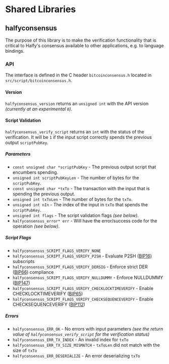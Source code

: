 Shared Libraries
================

## halfyconsensus

The purpose of this library is to make the verification functionality that is critical to Halfy's consensus available to other applications, e.g. to language bindings.

### API

The interface is defined in the C header `bitcoinconsensus.h` located in  `src/script/bitcoinconsensus.h`.

#### Version

`halfyconsensus_version` returns an `unsigned int` with the API version *(currently at an experimental `0`)*.

#### Script Validation

`halfyconsensus_verify_script` returns an `int` with the status of the verification. It will be `1` if the input script correctly spends the previous output `scriptPubKey`.

##### Parameters
- `const unsigned char *scriptPubKey` - The previous output script that encumbers spending.
- `unsigned int scriptPubKeyLen` - The number of bytes for the `scriptPubKey`.
- `const unsigned char *txTo` - The transaction with the input that is spending the previous output.
- `unsigned int txToLen` - The number of bytes for the `txTo`.
- `unsigned int nIn` - The index of the input in `txTo` that spends the `scriptPubKey`.
- `unsigned int flags` - The script validation flags *(see below)*.
- `halfyconsensus_error* err` - Will have the error/success code for the operation *(see below)*.

##### Script Flags
- `halfyconsensus_SCRIPT_FLAGS_VERIFY_NONE`
- `halfyconsensus_SCRIPT_FLAGS_VERIFY_P2SH` - Evaluate P2SH ([BIP16](https://github.com/bitcoin/bips/blob/master/bip-0016.mediawiki)) subscripts
- `halfyconsensus_SCRIPT_FLAGS_VERIFY_DERSIG` - Enforce strict DER ([BIP66](https://github.com/bitcoin/bips/blob/master/bip-0066.mediawiki)) compliance
- `halfyconsensus_SCRIPT_FLAGS_VERIFY_NULLDUMMY` - Enforce NULLDUMMY ([BIP147](https://github.com/bitcoin/bips/blob/master/bip-0147.mediawiki))
- `halfyconsensus_SCRIPT_FLAGS_VERIFY_CHECKLOCKTIMEVERIFY` - Enable CHECKLOCKTIMEVERIFY ([BIP65](https://github.com/bitcoin/bips/blob/master/bip-0065.mediawiki))
- `halfyconsensus_SCRIPT_FLAGS_VERIFY_CHECKSEQUENCEVERIFY` - Enable CHECKSEQUENCEVERIFY ([BIP112](https://github.com/bitcoin/bips/blob/master/bip-0112.mediawiki))

##### Errors
- `halfyconsensus_ERR_OK` - No errors with input parameters *(see the return value of `halfyconsensus_verify_script` for the verification status)*
- `halfyconsensus_ERR_TX_INDEX` - An invalid index for `txTo`
- `halfyconsensus_ERR_TX_SIZE_MISMATCH` - `txToLen` did not match with the size of `txTo`
- `halfyconsensus_ERR_DESERIALIZE` - An error deserializing `txTo`
